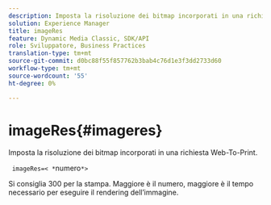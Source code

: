 ```yaml
---
description: Imposta la risoluzione dei bitmap incorporati in una richiesta Web-To-Print.
solution: Experience Manager
title: imageRes
feature: Dynamic Media Classic, SDK/API
role: Sviluppatore, Business Practices
translation-type: tm+mt
source-git-commit: d0bc88f55f857762b3bab4c76d1e3f3dd2733d60
workflow-type: tm+mt
source-wordcount: '55'
ht-degree: 0%

---
```



# imageRes{#imageres}

Imposta la risoluzione dei bitmap incorporati in una richiesta Web-To-Print.

` imageRes=< *`numero`*>`

Si consiglia 300 per la stampa. Maggiore è il numero, maggiore è il tempo necessario per eseguire il rendering dell’immagine.
